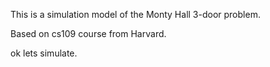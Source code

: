 This is a simulation model of the Monty Hall 3-door problem.

Based on cs109 course from Harvard. 

ok lets simulate.
